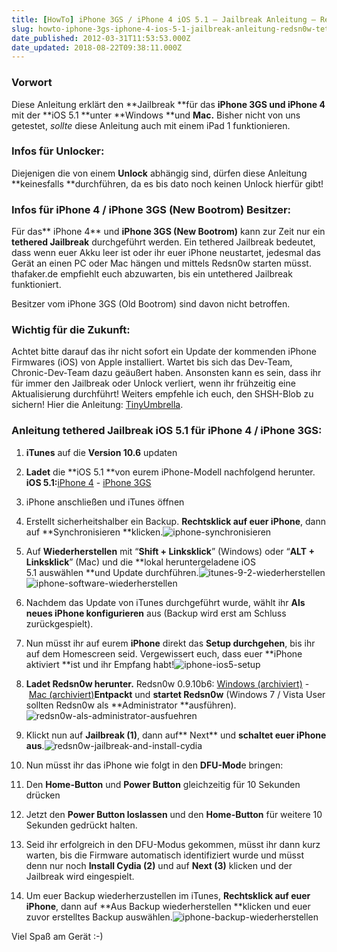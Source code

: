 ```yaml
---
title: [HowTo] iPhone 3GS / iPhone 4 iOS 5.1 – Jailbreak Anleitung – Redsn0w (Tethered)
slug: howto-iphone-3gs-iphone-4-ios-5-1-jailbreak-anleitung-redsn0w-tethered
date_published: 2012-03-31T11:53:53.000Z
date_updated: 2018-08-22T09:38:11.000Z
---
```


### Vorwort

Diese Anleitung erklärt den **Jailbreak **für das **iPhone 3GS und iPhone 4** mit der **iOS 5.1 **unter **Windows **und **Mac.** Bisher nicht von uns getestet, *sollte* diese Anleitung auch mit einem iPad 1 funktionieren.
### Infos für Unlocker:

Diejenigen die von einem **Unlock** abhängig sind, dürfen diese Anleitung **keinesfalls **durchführen, da es bis dato noch keinen Unlock hierfür gibt!

### Infos für iPhone 4 / iPhone 3GS (New Bootrom) Besitzer:

Für das** iPhone 4** und **iPhone 3GS (New Bootrom)** kann zur Zeit nur ein **tethered Jailbreak** durchgeführt werden. Ein tethered Jailbreak bedeutet, dass wenn euer Akku leer ist oder ihr euer iPhone neustartet, jedesmal das Gerät an einen PC oder Mac hängen und mittels Redsn0w starten müsst. thafaker.de empfiehlt euch abzuwarten, bis ein untethered Jailbreak funktioniert.

Besitzer vom iPhone 3GS (Old Bootrom) sind davon nicht betroffen.

### Wichtig für die Zukunft:

Achtet bitte darauf das ihr nicht sofort ein Update der kommenden iPhone Firmwares (iOS) von Apple installiert. Wartet bis sich das Dev-Team, Chronic-Dev-Team dazu geäußert haben. Ansonsten kann es sein, dass ihr für immer den Jailbreak oder Unlock verliert, wenn ihr frühzeitig eine Aktualisierung durchführt! Weiters empfehle ich euch, den SHSH-Blob zu sichern! Hier die Anleitung: [TinyUmbrella](__GHOST_URL__/tiny-umbrella-shsh-sichern-und-wiederherstellen/).

### Anleitung tethered Jailbreak iOS 5.1 für iPhone 4 / iPhone 3GS:

1. **iTunes** auf die **Version 10.6** updaten
2. **Ladet** die **iOS 5.1 **von eurem iPhone-Modell nachfolgend herunter.
**iOS 5.1:**[iPhone 4](http://appldnld.apple.com/iOS5/041-1537.20120307.EJrm4/iPhone3,1_5.1_9B176_Restore.ipsw) - [iPhone 3GS](http://appldnld.apple.com/iOS5/041-1535.20120307.Jer6N/iPhone2,1_5.1_9B176_Restore.ipsw)
3. iPhone anschließen und iTunes öffnen
4. Erstellt sicherheitshalber ein Backup. **Rechtsklick auf euer iPhone**, dann auf **Synchronisieren **klicken.![iphone-synchronisieren](//thafakerde.appspot.com/img/ios5/1_iphone-synchronisieren.png)
5. Auf **Wiederherstellen** mit “**Shift + Linksklick**” (Windows) oder “**ALT + Linksklick**” (Mac) und die **lokal heruntergeladene iOS 5.1 auswählen **und Update durchführen.![itunes-9-2-wiederherstellen](//thafakerde.appspot.com/img/ios5/2_itunes-9-2-wiederherstellen.jpg)![iphone-software-wiederherstellen](//thafakerde.appspot.com/img/ios5/3_iphone-software-wiederherstellen.jpg)
6. Nachdem das Update von iTunes durchgeführt wurde, wählt ihr **Als neues iPhone konfigurieren** aus (Backup wird erst am Schluss zurückgespielt).
7. Nun müsst ihr auf eurem **iPhone** direkt das **Setup durchgehen**, bis ihr auf dem Homescreen seid. Vergewissert euch, dass euer **iPhone aktiviert **ist und ihr Empfang habt!![iphone-ios5-setup](//thafakerde.appspot.com/img/ios5/4_iphone-ios5-setup.jpg)
8. **Ladet Redsn0w herunter.**
Redsn0w 0.9.10b6: [Windows (archiviert)](http://web.archive.org/web/20120712121614/https://rapidshare.com/files/3731631566/redsn0w_win_0.9.10b6.zip) - [Mac (archiviert)](http://web.archive.org/web/20120712122425/https://rapidshare.com/files/994294787/redsn0w_mac_0.9.10b6.zip)**Entpackt** und **startet Redsn0w** (Windows 7 / Vista User sollten Redsn0w als **Administrator **ausführen).![redsn0w-als-administrator-ausfuehren](//thafakerde.appspot.com/img/ios5/5_redsn0w-als-administrator-ausfuehren.png)
9. Klickt nun auf **Jailbreak (1)**, dann auf** Next** und **schaltet euer iPhone aus**.![redsn0w-jailbreak-and-install-cydia](//thafakerde.appspot.com/img/ios5/6_redsn0w-jailbreak-and-install-cydia.jpg)
10. Nun müsst ihr das iPhone wie folgt in den **DFU-Mod**e bringen:

1. Den **Home-Button** und **Power Button** gleichzeitig für 10 Sekunden drücken
2. Jetzt den **Power Button loslassen** und den **Home-Button** für weitere 10 Sekunden gedrückt halten.

11. Seid ihr erfolgreich in den DFU-Modus gekommen, müsst ihr dann kurz warten, bis die Firmware automatisch identifiziert wurde und müsst denn nur noch **Install Cydia (2)** und auf **Next (3)** klicken und der Jailbreak wird eingespielt.
12. Um euer Backup wiederherzustellen im iTunes, **Rechtsklick auf euer iPhone**, dann auf **Aus Backup wiederherstellen **klicken und euer zuvor erstelltes Backup auswählen.![iphone-backup-wiederherstellen](//thafakerde.appspot.com/img/ios5/7_iphone-backup-wiederherstellen.png)

Viel Spaß am Gerät :-)
